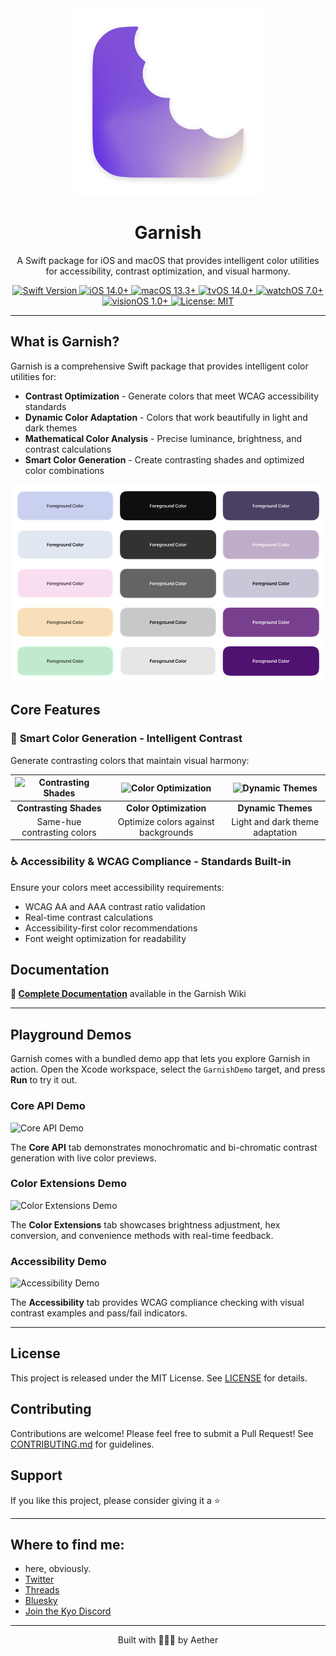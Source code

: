<div align="center">
  <img width="300" height="300" src="/assets/icon.png" alt="Garnish Logo">
  <h1><b>Garnish</b></h1>
  <p>A Swift package for iOS and macOS that provides intelligent color utilities for accessibility, contrast optimization, and visual harmony.</p>
</div>

<div align="center">
  <a href="https://swift.org">
    <img src="https://img.shields.io/badge/Swift-5.9-orange.svg" alt="Swift Version">
  </a>
  <a href="https://www.apple.com/ios/">
    <img src="https://img.shields.io/badge/iOS-14.0%2B-blue.svg" alt="iOS 14.0+">
  </a>  
  <a href="https://www.apple.com/macos/">
    <img src="https://img.shields.io/badge/macOS-13.3%2B-blue.svg" alt="macOS 13.3+">
  </a>
  <a href="https://www.apple.com/tvos/">
    <img src="https://img.shields.io/badge/tvOS-14.0%2B-blue.svg" alt="tvOS 14.0+">
  </a>
  <a href="https://www.apple.com/watchos/">
    <img src="https://img.shields.io/badge/watchOS-7.0%2B-blue.svg" alt="watchOS 7.0+">
  </a>
  <a href="https://www.apple.com/visionos/">
    <img src="https://img.shields.io/badge/visionOS-1.0%2B-blue.svg" alt="visionOS 1.0+">
  </a>
  <a href="LICENSE">
    <img src="https://img.shields.io/badge/License-MIT-green.svg" alt="License: MIT">
  </a>
</div>

---

## **What is Garnish?**

Garnish is a comprehensive Swift package that provides intelligent color utilities for:
- **Contrast Optimization** - Generate colors that meet WCAG accessibility standards
- **Dynamic Color Adaptation** - Colors that work beautifully in light and dark themes
- **Mathematical Color Analysis** - Precise luminance, brightness, and contrast calculations
- **Smart Color Generation** - Create contrasting shades and optimized color combinations

![Color examples showing various background colors with optimized foreground text](assets/example1.png)

## **Core Features**

### 🎨 **Smart Color Generation** - Intelligent Contrast
Generate contrasting colors that maintain visual harmony:

| ![Contrasting Shades](assets/contrastingShades.png) | ![Color Optimization](assets/colorOptimization.png) | ![Dynamic Themes](assets/dynamicThemes.png) |
|:---:|:---:|:---:|
| **Contrasting Shades** | **Color Optimization** | **Dynamic Themes** |
| Same-hue contrasting colors | Optimize colors against backgrounds | Light and dark theme adaptation |

### ♿ **Accessibility & WCAG Compliance** - Standards Built-in
Ensure your colors meet accessibility requirements:
- WCAG AA and AAA contrast ratio validation
- Real-time contrast calculations
- Accessibility-first color recommendations
- Font weight optimization for readability

## **Documentation**

**📖 [Complete Documentation](https://github.com/Aeastr/Garnish/wiki)** available in the Garnish Wiki

---

## Playground Demos

Garnish comes with a bundled demo app that lets you explore Garnish in action. Open the Xcode workspace, select the `GarnishDemo` target, and press **Run** to try it out.

### Core API Demo

![Core API Demo](assets/CoreAPIDemo.png)

The **Core API** tab demonstrates monochromatic and bi-chromatic contrast generation with live color previews.

### Color Extensions Demo

![Color Extensions Demo](assets/ColorExtensionsDemo.png)

The **Color Extensions** tab showcases brightness adjustment, hex conversion, and convenience methods with real-time feedback.

### Accessibility Demo

![Accessibility Demo](assets/AccessibilityDemo.png)

The **Accessibility** tab provides WCAG compliance checking with visual contrast examples and pass/fail indicators.

---

## License

This project is released under the MIT License. See [LICENSE](LICENSE) for details.

## Contributing

Contributions are welcome! Please feel free to submit a Pull Request! See [CONTRIBUTING.md](CONTRIBUTING.md) for guidelines.

## Support

If you like this project, please consider giving it a ⭐️

---

## Where to find me:  
- here, obviously.  
- [Twitter](https://x.com/AetherAurelia)  
- [Threads](https://www.threads.net/@aetheraurelia)  
- [Bluesky](https://bsky.app/profile/aethers.world)  
- [Join the Kyo Discord](https://discord.gg/6NHhAvwbXV)

---

<p align="center">Built with 🍏🎨🌈 by Aether</p>